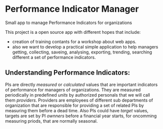 # Performance Indicator Manager
Small app to manage Performance Indicators for organizations 

This project is a open source app with different hopes that include: 
  - creation of training contants for a workshop about web apps. 
  - also we want to develop a practical simple application to help managers getting, collecting, saveing, analysing, exporting, trending, searching different a set of performance indicators.
  
## Understanding Performance Indicators:
  PIs are directly *measured* or *calculated* values that are important indicators of performance for managers of organizations. They are measured periodically in predefined *units* by authorized personals that we will call them *providers*. Providers are employees of different sub departments of organization that are responsible for providing a set of related PIs by measuring them before a dead time. Also PIs could have *target* values, targets are set by PI *ownners* before a financial year starts, for oncomming measuring priods, that are normally seasonal.
